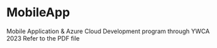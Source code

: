 # MobileApp
Mobile Application &amp; Azure Cloud Development program through YWCA 2023
Refer to the PDF file
